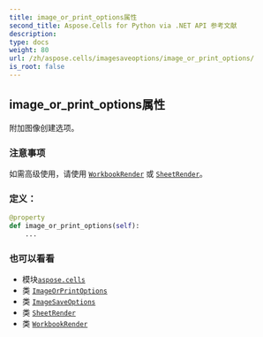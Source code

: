 ```yaml
---
title: image_or_print_options属性
second_title: Aspose.Cells for Python via .NET API 参考文献
description:
type: docs
weight: 80
url: /zh/aspose.cells/imagesaveoptions/image_or_print_options/
is_root: false
---
```

## image_or_print_options属性

附加图像创建选项。

### 注意事项

如需高级使用，请使用 [`WorkbookRender`](/cells/python-net/zh/aspose.cells.rendering/workbookrender) 或 [`SheetRender`](/cells/python-net/zh/aspose.cells.rendering/sheetrender)。
### 定义：
```python
@property
def image_or_print_options(self):
    ...
```

### 也可以看看
* 模块[`aspose.cells`](../../)
* 类 [`ImageOrPrintOptions`](/cells/python-net/zh/aspose.cells.rendering/imageorprintoptions)
* 类 [`ImageSaveOptions`](/cells/python-net/zh/aspose.cells/imagesaveoptions)
* 类 [`SheetRender`](/cells/python-net/zh/aspose.cells.rendering/sheetrender)
* 类 [`WorkbookRender`](/cells/python-net/zh/aspose.cells.rendering/workbookrender)
